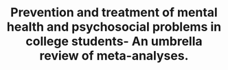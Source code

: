 --- 
abstract: '' 
authors: 
 - P Cuijpers
 -  C Miguel
 -  M Ciharova
 -  P Aalten
 -  N Batelaan
 -  E Salemink
 -  ...
doi: '' 
featured: false 
publication: '*Clinical Psychology: Science and Practice*, NA' 
publication_short: '' 
publishDate: '2021-01-01' 
title: 'Prevention and treatment of mental health and psychosocial problems in college students- An umbrella review of meta-analyses.' 
url_code: '' 
url_dataset: '' 
url_pdf: '' 
url_poster: '' 
url_project: '' 
url_slides: '' 
url_source: '' 
url_video: '' 
---